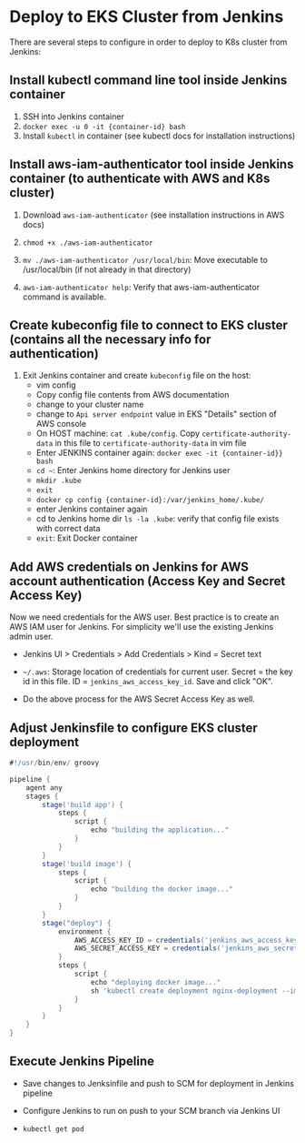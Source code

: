 # Deploy to EKS Cluster from Jenkins

There are several steps to configure in order to deploy to K8s cluster from
Jenkins:

## Install kubectl command line tool inside Jenkins container

1. SSH into Jenkins container
2. `docker exec -u 0 -it {container-id} bash`
3. Install `kubectl` in container (see kubectl docs for installation
   instructions)

## Install aws-iam-authenticator tool inside Jenkins container (to authenticate with AWS and K8s cluster)

1. Download `aws-iam-authenticator` (see installation instructions in AWS docs)

2. `chmod +x ./aws-iam-authenticator`

3. `mv ./aws-iam-authenticator /usr/local/bin`: Move executable to
   /usr/local/bin (if not already in that directory)

4. `aws-iam-authenticator help`: Verify that aws-iam-authenticator command is
   available.

## Create kubeconfig file to connect to EKS cluster (contains all the necessary info for authentication)

1. Exit Jenkins container and create `kubeconfig` file on the host:
   - vim config
   - Copy config file contents from AWS documentation
   - change <cluster-name> to your cluster name
   - change <endpoint> to `Api server endpoint` value in EKS "Details" section
     of AWS console
   - On HOST machine: `cat .kube/config`. Copy `certificate-authority-data` in
     this file to `certificate-authority-data` in vim file
   - Enter JENKINS container again: `docker exec -it {container-id}} bash`
   - `cd ~`: Enter Jenkins home directory for Jenkins user
   - `mkdir .kube`
   - `exit`
   - `docker cp config {container-id}:/var/jenkins_home/.kube/`
   - enter Jenkins container again
   - cd to Jenkins home dir `ls -la .kube`: verify that config file exists with
     correct data
   - `exit`: Exit Docker container

## Add AWS credentials on Jenkins for AWS account authentication (Access Key and Secret Access Key)

Now we need credentials for the AWS user. Best practice is to create an AWS IAM
user for Jenkins. For simplicity we'll use the existing Jenkins admin user.

- Jenkins UI > Credentials > Add Credentials > Kind = Secret text

- `~/.aws`: Storage location of credentials for current user. Secret = the key
  id in this file. ID = `jenkins_aws_access_key_id`. Save and click "OK".

- Do the above process for the AWS Secret Access Key as well.

## Adjust Jenkinsfile to configure EKS cluster deployment

```groovy
#!/usr/bin/env/ groovy

pipeline {
    agent any
    stages {
        stage('build app') {
            steps {
                script {
                    echo "building the application..."
                }
            }
        }
        stage('build image') {
            steps {
                script {
                    echo "building the docker image..."
                }
            }
        }
        stage("deploy") {
            environment {
                AWS_ACCESS_KEY_ID = credentials('jenkins_aws_access_key_id')
                AWS_SECRET_ACCESS_KEY = credentials('jenkins_aws_secret_access_key')
            }
            steps {
                script {
                    echo "deploying docker image..."
                    sh 'kubectl create deployment nginx-deployment --image=nginx'
                }
            }
        }
    }
}

```

## Execute Jenkins Pipeline

- Save changes to Jenksinfile and push to SCM for deployment in Jenkins pipeline

- Configure Jenkins to run on push to your SCM branch via Jenkins UI

- `kubectl get pod`
